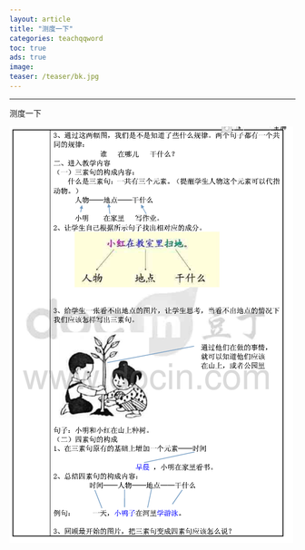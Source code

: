 ```yaml
---
layout: article
title: "测度一下"
categories: teachqqword
toc: true
ads: true
image:
teaser: /teaser/bk.jpg
---
```


---

测度一下

![df](https://github.com/storage201608/storage/blob/master/myhome2016/_posts/teachqqword/2016-09-01-20160901190337teachqqword.md/345-2.png?raw=true)

